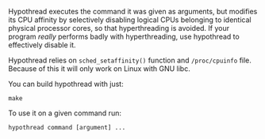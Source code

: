 Hypothread executes the command it was given as arguments, but
modifies its CPU affinity by selectively disabling logical
CPUs belonging to identical physical processor cores, so that
hyperthreading is avoided. If your program *really* performs
badly with hyperthreading, use hypothread to effectively disable
it.

Hypothread relies on `sched_setaffinity()` function and
`/proc/cpuinfo` file. Because of this it will only work on Linux
with GNU libc.

You can build hypothread with just:

    make

To use it on a given command run:

    hypothread command [argument] ...
